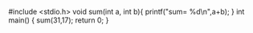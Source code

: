 #include <stdio.h>
void sum(int a, int b){
    printf("sum= %d\n",a+b);
}
int main()
{
    sum(31,17);
    return 0;
}
